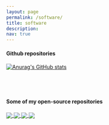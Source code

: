 ```yaml
---
layout: page
permalink: /software/
title: software 
description:
nav: true
---
```



#### **Github repositories**

<p style="margin-bottom:0.5cm; margin-left: 0.5cm"> </p>

[![Anurag's GitHub stats](https://github-readme-stats.vercel.app/api?username=alwaysbyx&show_icons=true&theme=moltack)](https://github.com/alwaysbyx/)


<p style="margin-bottom:2.0cm; margin-left: 0.5cm"> </p>

#### **Some of my open-source repositories**

<p style="margin-bottom:0.5cm; margin-left: 0.5cm"> </p>

<a href="https://github.com/alwaysbyx/Optimization-and-Search">
  <img align="center" src="https://github-readme-stats.vercel.app/api/pin/?username=alwaysbyx&theme=moltack&repo=Optimization-and-Search" />
</a>
<a href="https://github.com/alwaysbyx/convexifying-nerual-networks">
  <img align="center" src="https://github-readme-stats.vercel.app/api/pin/?username=alwaysbyx&theme=moltack&repo=convexifying-nerual-networks" />
</a>

<a href="https://github.com/alwaysbyx/e2e-DR-learning">
  <img align="center" src="https://github-readme-stats.vercel.app/api/pin/?username=alwaysbyx&theme=moltack&repo=e2e-DR-learning" />
</a>

<a href="https://github.com/alwaysbyx/Time-series-prediction-using-Neural-ODE-and-Neural-Flow">
  <img align="center" src="https://github-readme-stats.vercel.app/api/pin/?username=alwaysbyx&theme=moltack&repo=Time-series-prediction-using-Neural-ODE-and-Neural-Flow" />
</a>



<!-- <a href="https://github.com/wanxinjin/Learning-from-Directional-Corrections ">
  <img align="center" src="https://github-readme-stats.vercel.app/api/pin/?username=wanxinjin&theme=moltack&repo=Learning-from-Directional-Corrections " />
</a>


<!-- <a href="https://github.com/wanxinjin/Learning-from-Sparse-Demonstrations">
  <img align="center" src="https://github-readme-stats.vercel.app/api/pin/?username=wanxinjin&theme=moltack&repo=Learning-from-Sparse-Demonstrations" />
</a>
<a href="https://github.com/wanxinjin/Task-Driven-Hybrid-Reduction">
  <img align="center" src="https://github-readme-stats.vercel.app/api/pin/?username=wanxinjin&theme=moltack&repo=Task-Driven-Hybrid-Reduction" />
</a> -->